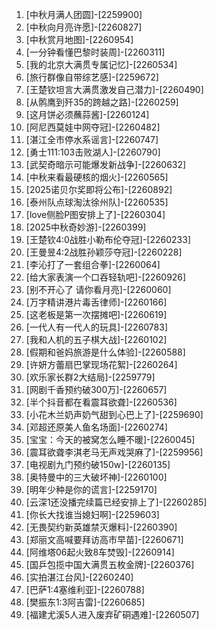 
1. [中秋月满人团圆]-[2259900]
1. [中秋向月亮许愿]-[2260827]
1. [中秋赏月地图]-[2260954]
1. [一分钟看懂巴黎时装周]-[2260311]
1. [我的北京大满贯专属记忆]-[2260534]
1. [旅行群像自带综艺感]-[2259672]
1. [王楚钦坦言大满贯激发自己潜力]-[2260490]
1. [从鹘鹰到歼35的跨越之路]-[2260259]
1. [这月饼必须蘸蒜酱]-[2260124]
1. [阿尼西莫娃中网夺冠]-[2260482]
1. [湛江全市停水系谣言]-[2260747]
1. [勇士111:103击败湖人]-[2260790]
1. [武契奇暗示可能爆发新战争]-[2260632]
1. [中秋来看最硬核的烟火]-[2260565]
1. [2025诺贝尔奖即将公布]-[2260892]
1. [泰州队点球淘汰徐州队]-[2260535]
1. [love侧脸P图安排上了]-[2260304]
1. [2025中秋奇妙游]-[2260399]
1. [王楚钦4:0战胜小勒布伦夺冠]-[2260233]
1. [王曼昱4:2战胜孙颖莎夺冠]-[2260228]
1. [李沁打了一套组合拳]-[2260064]
1. [给大家表演一个口吞轻轨吧]-[2260926]
1. [别不开心了 请你看月亮]-[2260060]
1. [万字精讲港片毒舌律师]-[2260166]
1. [这老板是第一次摆摊吧]-[2260619]
1. [一代人有一代人的玩具]-[2260783]
1. [我和人机的五子棋大战]-[2260102]
1. [假期和爸妈旅游是什么体验]-[2260588]
1. [许妍方蕾扇巴掌现场花絮]-[2260264]
1. [欢乐家长群2大结局]-[2259779]
1. [网剧千香预约破300万]-[2260657]
1. [半个抖音都在看震耳欲聋]-[2260536]
1. [小花木兰奶声奶气甜到心巴上了]-[2259690]
1. [邓超还原美人鱼名场面]-[2260274]
1. [宝宝：今天的被窝怎么睡不暖]-[2260045]
1. [震耳欲聋李淇老马无声戏哭麻了]-[2259956]
1. [电视剧九门预约破150w]-[2260135]
1. [奥特曼中的三大破坏神]-[2260100]
1. [明年少种是你的谎言]-[2259170]
1. [云深1还没播完续篇已经安排上了]-[2260285]
1. [你长大找谁当媳妇啊]-[2259603]
1. [无畏契约新英雄禁灭爆料]-[2260390]
1. [郑丽文高喊要拜访高市早苗]-[2260671]
1. [阿维塔06起火致8车焚毁]-[2260914]
1. [国乒包揽中国大满贯五枚金牌]-[2260376]
1. [实拍湛江台风]-[2260240]
1. [巴萨1:4塞维利亚]-[2260788]
1. [樊振东1:3阿吉雷]-[2260685]
1. [福建尤溪5人进入废弃矿硐遇难]-[2260507]